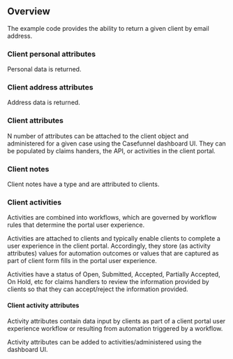 ## Overview

The example code provides the ability to return a given client by email address.

### Client personal attributes

Personal data is returned.

### Client address attributes

Address data is returned.

### Client attributes

N number of attributes can be attached to the client object and administered for a given case using the Casefunnel dashboard UI. They can be populated by claims handers, the API, or activities in the client portal. 

### Client notes

Client notes have a type and are attributed to clients.

### Client activities

Activities are combined into workflows, which are governed by workflow rules that determine the portal user experience.

Activities are attached to clients and typically enable clients to complete a user experience in the client portal. Accordingly, they store (as activity attributes) values for automation outcomes or values that are captured as part of client form fills in the portal user experience.

Activities have a status of Open, Submitted, Accepted, Partially Accepted, On Hold, etc for claims handlers to review the information provided by clients so that they can accept/reject the information provided.

#### Client activity attributes

Activity attributes contain data input by clients as part of a client portal user experience workflow or resulting from automation triggered by a workflow.

Activity attributes can be added to activities/administered using the dashboard UI.
